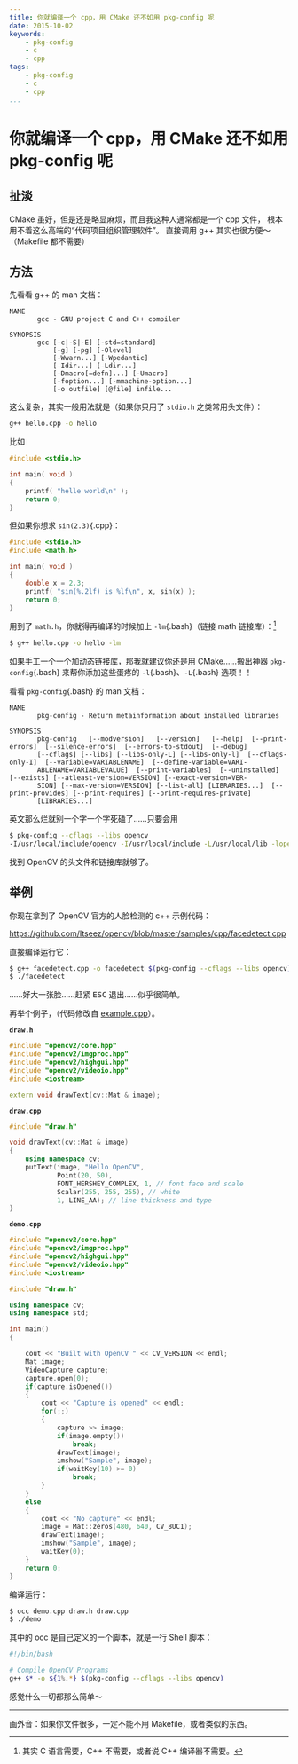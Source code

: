 ```yaml
---
title: 你就编译一个 cpp，用 CMake 还不如用 pkg-config 呢
date: 2015-10-02
keywords:
    - pkg-config
    - c
    - cpp
tags:
    - pkg-config
    - c
    - cpp
...
```


你就编译一个 cpp，用 CMake 还不如用 pkg-config 呢
=================================================

扯淡
----

CMake 虽好，但是还是略显麻烦，而且我这种人通常都是一个 cpp 文件，
根本用不着这么高端的“代码项目组织管理软件”。
直接调用 g++ 其实也很方便～（Makefile 都不需要）

方法
----

先看看 g++ 的 man 文档：

```plain
NAME
       gcc - GNU project C and C++ compiler

SYNOPSIS
       gcc [-c|-S|-E] [-std=standard]
           [-g] [-pg] [-Olevel]
           [-Wwarn...] [-Wpedantic]
           [-Idir...] [-Ldir...]
           [-Dmacro[=defn]...] [-Umacro]
           [-foption...] [-mmachine-option...]
           [-o outfile] [@file] infile...
```

这么复杂，其实一般用法就是（如果你只用了 `stdio.h` 之类常用头文件）：

```bash
g++ hello.cpp -o hello
```

比如

```cpp
#include <stdio.h>

int main( void )
{
    printf( "helle world\n" );
    return 0;
}
```

但如果你想求 `sin(2.3)`{.cpp}：

```cpp
#include <stdio.h>
#include <math.h>

int main( void )
{
    double x = 2.3;
    printf( "sin(%.2lf) is %lf\n", x, sin(x) );
    return 0;
}
```

用到了 `math.h`，你就得再编译的时候加上 `-lm`{.bash}（链接 math 链接库）：[^lm]

```bash
$ g++ hello.cpp -o hello -lm
```

[^lm]: 其实 C 语言需要，C++ 不需要，或者说 C++ 编译器不需要。

如果手工一个一个加动态链接库，那我就建议你还是用 CMake……搬出神器 `pkg-config`{.bash} 来帮你添加这些蛋疼的 `-l`{.bash}、`-L`{.bash} 选项！！

看看 `pkg-config`{.bash} 的 man 文档：

```plain
NAME
       pkg-config - Return metainformation about installed libraries

SYNOPSIS
       pkg-config   [--modversion]   [--version]   [--help]  [--print-errors]  [--silence-errors]  [--errors-to-stdout]  [--debug]
       [--cflags] [--libs] [--libs-only-L] [--libs-only-l]  [--cflags-only-I]  [--variable=VARIABLENAME]  [--define-variable=VARI‐
       ABLENAME=VARIABLEVALUE]  [--print-variables]  [--uninstalled]  [--exists] [--atleast-version=VERSION] [--exact-version=VER‐
       SION] [--max-version=VERSION] [--list-all] [LIBRARIES...]  [--print-provides] [--print-requires] [--print-requires-private]
       [LIBRARIES...]
```

英文那么烂就别一个字一个字死磕了……只要会用

```bash
$ pkg-config --cflags --libs opencv
-I/usr/local/include/opencv -I/usr/local/include -L/usr/local/lib -lopencv_shape -lopencv_stitching -lopencv_objdetect -lopencv_superres -lopencv_videostab -lopencv_calib3d -lopencv_features2d -lopencv_highgui -lopencv_videoio -lopencv_imgcodecs -lopencv_video -lopencv_photo -lopencv_ml -lopencv_imgproc -lopencv_flann -lopencv_core -lopencv_hal
```

找到 OpenCV 的头文件和链接库就够了。

举例
----

你现在拿到了 OpenCV 官方的人脸检测的 c++ 示例代码：

<https://github.com/Itseez/opencv/blob/master/samples/cpp/facedetect.cpp>

直接编译运行它：

```bash
$ g++ facedetect.cpp -o facedetect $(pkg-config --cflags --libs opencv)
$ ./facedetect
```

……好大一张脸……赶紧 <kbd>ESC</kbd> 退出……似乎很简单。

再举个例子，（代码修改自 [example.cpp](https://github.com/Itseez/opencv/blob/master/samples/cpp/example_cmake/example.cpp)）。

**`draw.h`**

```cpp
#include "opencv2/core.hpp"
#include "opencv2/imgproc.hpp"
#include "opencv2/highgui.hpp"
#include "opencv2/videoio.hpp"
#include <iostream>

extern void drawText(cv::Mat & image);
```

**`draw.cpp`**

```cpp
#include "draw.h"

void drawText(cv::Mat & image)
{
    using namespace cv;
    putText(image, "Hello OpenCV",
            Point(20, 50),
            FONT_HERSHEY_COMPLEX, 1, // font face and scale
            Scalar(255, 255, 255), // white
            1, LINE_AA); // line thickness and type
}
```

**`demo.cpp`**

```cpp
#include "opencv2/core.hpp"
#include "opencv2/imgproc.hpp"
#include "opencv2/highgui.hpp"
#include "opencv2/videoio.hpp"
#include <iostream>

#include "draw.h"

using namespace cv;
using namespace std;

int main()
{

    cout << "Built with OpenCV " << CV_VERSION << endl;
    Mat image;
    VideoCapture capture;
    capture.open(0);
    if(capture.isOpened())
    {
        cout << "Capture is opened" << endl;
        for(;;)
        {
            capture >> image;
            if(image.empty())
                break;
            drawText(image);
            imshow("Sample", image);
            if(waitKey(10) >= 0)
                break;
        }
    }
    else
    {
        cout << "No capture" << endl;
        image = Mat::zeros(480, 640, CV_8UC1);
        drawText(image);
        imshow("Sample", image);
        waitKey(0);
    }
    return 0;
}
```

编译运行：

```bash
$ occ demo.cpp draw.h draw.cpp
$ ./demo
```

其中的 occ 是自己定义的一个脚本，就是一行 Shell 脚本：

```bash
#!/bin/bash

# Compile OpenCV Programs
g++ $* -o ${1%.*} $(pkg-config --cflags --libs opencv)
```

感觉什么一切都那么简单～

---

画外音：如果你文件很多，一定不能不用 Makefile，或者类似的东西。
